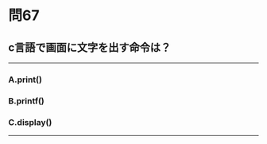 # 問67
## c言語で画面に文字を出す命令は？

---

### A.print()
### B.printf()
### C.display()

<p id=answer style="Display:none;"></p>

---
